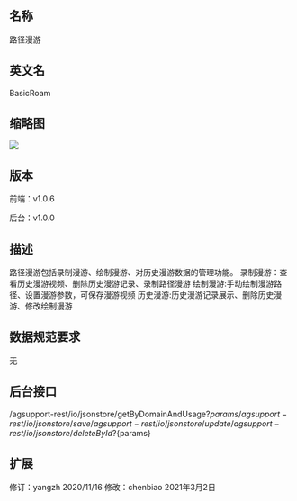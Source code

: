 ## 名称
路径漫游

## 英文名
BasicRoam

## 缩略图
![](./logo.png)

## 版本
前端：v1.0.6

后台：v1.0.0  

## 描述
路径漫游包括录制漫游、绘制漫游、对历史漫游数据的管理功能。
录制漫游：查看历史漫游视频、删除历史漫游记录、录制路径漫游
绘制漫游:手动绘制漫游路径、设置漫游参数，可保存漫游视频
历史漫游:历史漫游记录展示、删除历史漫游、修改绘制漫游

## 数据规范要求
无


## 后台接口
/agsupport-rest/io/jsonstore/getByDomainAndUsage?${params}
/agsupport-rest/io/jsonstore/save
/agsupport-rest/io/jsonstore/update
/agsupport-rest/io/jsonstore/deleteById?${params}

## 扩展
修订：yangzh 2020/11/16
修改：chenbiao 2021年3月2日
